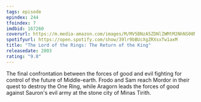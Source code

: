 ```yaml
---
tags: episode
epindex: 244
tfoindex: 7
imdbid: 167260
coverurl: https://m.media-amazon.com/images/M/MV5BNzA5ZDNlZWMtM2NhNS00NDJjLTk4NDItYTRmY2EwMWZlMTY3XkEyXkFqcGdeQXVyNzkwMjQ5NzM@._V1_SY300_CR0,0,202,300_.jpg
spotifyurl: https://open.spotify.com/show/39lr9bBUcXgZRXsxTw1axM
title: "The Lord of the Rings: The Return of the King"
releasedate: 2003
rating: "9.0"
---
```


The final confrontation between the forces of good and evil fighting for control of the future of Middle-earth. Frodo and Sam reach Mordor in their quest to destroy the One Ring, while Aragorn leads the forces of good against Sauron's evil army at the stone city of Minas Tirith.